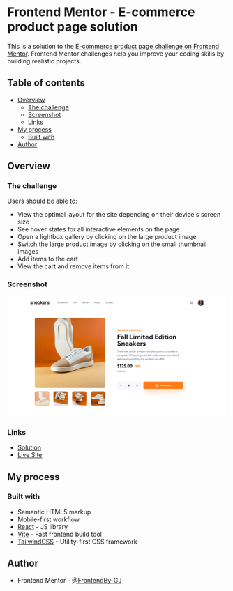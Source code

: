 # Frontend Mentor - E-commerce product page solution

This is a solution to the [E-commerce product page challenge on Frontend Mentor](https://www.frontendmentor.io/challenges/ecommerce-product-page-UPsZ9MJp6). Frontend Mentor challenges help you improve your coding skills by building realistic projects.

## Table of contents

- [Overview](#overview)
  - [The challenge](#the-challenge)
  - [Screenshot](#screenshot)
  - [Links](#links)
- [My process](#my-process)
  - [Built with](#built-with)
- [Author](#author)

## Overview

### The challenge

Users should be able to:

- View the optimal layout for the site depending on their device's screen size
- See hover states for all interactive elements on the page
- Open a lightbox gallery by clicking on the large product image
- Switch the large product image by clicking on the small thumbnail images
- Add items to the cart
- View the cart and remove items from it

### Screenshot

![](./screenshot.png)

### Links

- [Solution](https://www.frontendmentor.io/solutions/ecommerce-product-page-Y5j9nx1th-)
- [Live Site](https://garcia-jr-ecommerce-product-page.netlify.app)

## My process

### Built with

- Semantic HTML5 markup
- Mobile-first workflow
- [React](https://reactjs.org/) - JS library
- [Vite](https://vitejs.dev/) - Fast frontend build tool
- [TailwindCSS](https://tailwindcss.com/) - Utility-first CSS framework

## Author

- Frontend Mentor - [@FrontendBy-GJ](https://www.frontendmentor.io/profile/FrontendBy-GJ)
